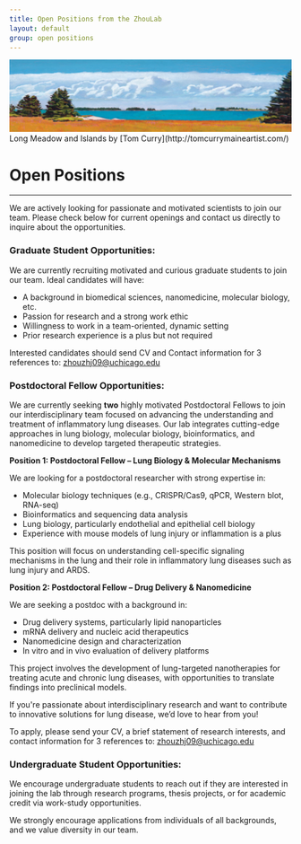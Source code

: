 ```yaml
---
title: Open Positions from the ZhouLab
layout: default
group: open positions
---
```


<img class="img-fluid mx-auto d-block" src="/static/img/acknowledgements_long_meadow_and_islands_tom_curry.png" alt="Long Meadow and Islands by Tom Curry" style="paddig-bottom:0.5em;">
Long Meadow and Islands by [Tom Curry](http://tomcurrymaineartist.com/)

# Open Positions
---
We are actively looking for passionate and motivated scientists to join our team. Please check below for current openings and contact us directly to inquire about the opportunities.

### Graduate Student Opportunities:
We are currently recruiting motivated and curious graduate students to join our team.
Ideal candidates will have:
- A background in biomedical sciences, nanomedicine, molecular biology, etc.
- Passion for research and a strong work ethic
- Willingness to work in a team-oriented, dynamic setting
- Prior research experience is a plus but not required

Interested candidates should send CV and Contact information for 3 references to: zhouzhj09@uchicago.edu

  
### Postdoctoral Fellow Opportunities:
We are currently seeking <Strong>two</Strong> highly motivated Postdoctoral Fellows to join our interdisciplinary team focused on advancing the understanding and treatment of inflammatory lung diseases. Our lab integrates cutting-edge approaches in lung biology, molecular biology, bioinformatics, and nanomedicine to develop targeted therapeutic strategies.

<Strong>Position 1: Postdoctoral Fellow – Lung Biology & Molecular Mechanisms</Strong>

We are looking for a postdoctoral researcher with strong expertise in:
- Molecular biology techniques (e.g., CRISPR/Cas9, qPCR, Western blot, RNA-seq)
- Bioinformatics and sequencing data analysis
- Lung biology, particularly endothelial and epithelial cell biology
- Experience with mouse models of lung injury or inflammation is a plus

This position will focus on understanding cell-specific signaling mechanisms in the lung and their role in inflammatory lung diseases such as lung injury and ARDS.

<Strong>Position 2: Postdoctoral Fellow – Drug Delivery & Nanomedicine</Strong>

We are seeking a postdoc with a background in:
- Drug delivery systems, particularly lipid nanoparticles
- mRNA delivery and nucleic acid therapeutics
- Nanomedicine design and characterization
- In vitro and in vivo evaluation of delivery platforms

This project involves the development of lung-targeted nanotherapies for treating acute and chronic lung diseases, with opportunities to translate findings into preclinical models.

If you're passionate about interdisciplinary research and want to contribute to innovative solutions for lung disease, we’d love to hear from you!

To apply, please send your CV, a brief statement of research interests, and contact information for 3 references to: zhouzhj09@uchicago.edu

### Undergraduate Student Opportunities:
We encourage undergraduate students to reach out if they are interested in joining the lab through research programs, thesis projects, or for academic credit via work-study opportunities. 


We strongly encourage applications from individuals of all backgrounds, and we value diversity in our team.  







